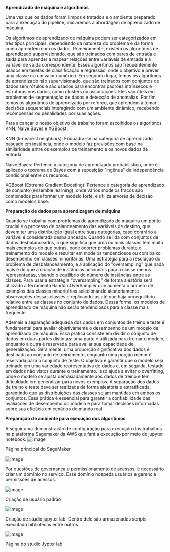  **Aprendizado de máquina e algorítimos**
 
Uma vez que os dados foram limpos e tratados e o ambiente preparado para a execução do pipeline, iniciaremos a abordagem de aprendizado de máquina. 
 

Os algoritmos de aprendizado de máquina podem ser categorizados em três tipos principais, dependendo da natureza do problema e da forma como aprendem com os dados. Primeiramente, existem os algoritmos de aprendizado supervisionado, que são treinados com pares de entrada e saída para aprender a mapear relações entre variáveis de entrada e a variável de saída correspondente. Esses algoritmos são frequentemente usados em tarefas de classificação e regressão, onde o objetivo é prever uma classe ou um valor numérico. Em segundo lugar, temos os algoritmos de aprendizado não supervisionado, que são treinados com conjuntos de dados sem rótulos e são usados para encontrar padrões intrínsecos e estruturas nos dados, como clusters ou associações. Eles são úteis em problemas de segmentação de dados e detecção de anomalias. Por fim, temos os algoritmos de aprendizado por reforço, que aprendem a tomar decisões sequenciais interagindo com um ambiente dinâmico, recebendo recompensas ou penalidades por suas ações. 

Para alcançar o nosso objetivo de trabalho foram escolhidos os algoritmos KNN, Naive Bayes e XGBoost.

KNN (k-nearest neighbors): Enquadra-se na categoria de aprendizado baseado em instância, onde o modelo faz previsões com base na similaridade entre os exemplos de treinamento e os novos dados de entrada.

Naive Bayes: Pertence à categoria de aprendizado probabilístico, onde é aplicado o teorema de Bayes com a suposição "ingênua" de independência condicional entre os recursos.

XGBoost (Extreme Gradient Boosting): Pertence à categoria de aprendizado de conjunto (ensemble learning), onde vários modelos fracos são combinados para formar um modelo forte, e utiliza árvores de decisão como modelos base.


 **Preparação de dados para aprendizagem de máquina**

Quando se trabalha com problemas de aprendizado de máquina um ponto crucial é o processo de balanceamento das variáveis de destino, que devem ter uma distribuição igual entre suas categorias, caso contrário a variável é considerada desbalanceada.
 Quando se lida com conjuntos de dados desbalanceados, o que significa que uma ou mais classes têm muito mais exemplos do que outras, pode ocorrer problemas durante o treinamento do modelo e resultar em modelos tendenciosos ou com baixo desempenho em classes minoritárias.
 Uma estratégia para a resolução do problema de desbalanceamento, é a aplicação do "oversampling" que nada mais é do que a criação de instâncias adicionais para a classe menos representadas, visando o equilíbrio do número de instâncias entre as classes.
 Para usar a estratégia "oversampling" de forma aleatória será utilizado a ferramenta RandomOverSampler  que aumenta o número de exemplos das classes minoritárias selecionando aleatoriamente observações dessas classes e replicando-as até que haja um equilíbrio relativo entre as classes no conjunto de dados.
 Dessa forma, os modelos de aprendizado de máquina não serão tendenciosos para a classe mais frequente.

Ademais a separação adequada dos dados em conjuntos de treino e teste é fundamental para avaliar objetivamente o desempenho de um modelo de aprendizado de máquina. Essa prática consiste em dividir o conjunto de dados em duas partes distintas: uma parte é utilizada para treinar o modelo, enquanto a outra é reservada para avaliar sua capacidade de generalização. Geralmente, uma proporção significativa dos dados é destinada ao conjunto de treinamento, enquanto uma porção menor é reservada para o conjunto de teste. O objetivo é garantir que o modelo seja treinado em uma variedade representativa de dados e, em seguida, testado em dados não vistos durante o treinamento. Isso ajuda a evitar o overfitting, onde o modelo se ajusta demasiadamente aos dados de treino e tem dificuldade em generalizar para novos exemplos.
 A separação dos dados de treino e teste deve ser realizada de forma aleatória e estratificada, garantindo que as distribuições das classes sejam mantidas em ambos os conjuntos. Essa prática é essencial para garantir a confiabilidade das avaliações de desempenho do modelo e para tomar decisões informadas sobre sua eficácia em cenários do mundo real.

  **Preparação de ambiente para execução dos algorítimos**

A seguir uma demonstração de configuração para execução dos trabalhos na plataforma Sagemaker da AWS que fará a execução por meio de jupyter notebook.
![image](https://github.com/Tecnologia-em-Banco-de-Dados-PUC-Minas/eixo5_grupo3_20241/assets/69175639/c865cbd6-2ab7-4ba7-b23d-d1b737c225da)

Página principal do SageMaker

![image](https://github.com/Tecnologia-em-Banco-de-Dados-PUC-Minas/eixo5_grupo3_20241/assets/69175639/60059e50-3ac4-44b4-af6b-dfb6bf8f5d25)

Por questões de governança e permissionamento de acessos, é necessário criar um domínio no serviço. Esse domínio hospeda usuários e gerencia permissões de acessos. 

![image](https://github.com/Tecnologia-em-Banco-de-Dados-PUC-Minas/eixo5_grupo3_20241/assets/69175639/12796d15-393b-4703-80e5-584729a14992)

Criação de usuário padrão

![image](https://github.com/Tecnologia-em-Banco-de-Dados-PUC-Minas/eixo5_grupo3_20241/assets/69175639/1a967c07-b3bb-4315-9249-4dc4dcd16663)

Criação de studio jupyter lab. Dentro dele são armazenados scripts executado bibliotecas entre outros. 

![image](https://github.com/Tecnologia-em-Banco-de-Dados-PUC-Minas/eixo5_grupo3_20241/assets/69175639/6b1b478f-c927-4a3e-bb5d-4d9b6ea4d2b0)

Página do studio Jypter lab




 
 
 

 
